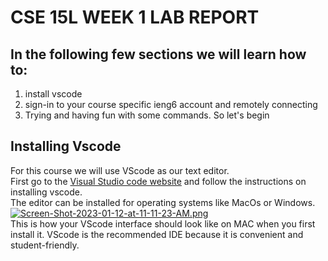 # CSE 15L WEEK 1 LAB REPORT
## In the following few sections we will learn how to:
1. install vscode
2. sign-in to your course specific ieng6 account and remotely connecting
3. Trying and having fun with some commands.
So let's begin

## Installing Vscode
For this course we will use VScode as our text editor.\
First go to the [Visual Studio code website](https://code.visualstudio.com/) and follow the instructions on installing vscode.\
The editor can be installed for operating systems like MacOs or Windows.
[![Screen-Shot-2023-01-12-at-11-11-23-AM.png](https://i.postimg.cc/63Pjv7q6/Screen-Shot-2023-01-12-at-11-11-23-AM.png)](https://postimg.cc/ftxf4RY1)\
This is how your VScode interface should look like on MAC when you first install it.
VScode is the recommended IDE because it is convenient and student-friendly.


